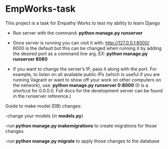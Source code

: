 # EmpWorks-task
This project is a task for Empathy Works to test my ability to learn Django

- Run server with the command: **python manage.py runserver**
- Once server is running you can visit it with: http://127.0.0.1:8000/  
    8000 is the default but this can be changed when running it by adding the desired port as a command line arg. EX: **python manage.py runserver 8080**
  
- If you want to change the server’s IP, pass it along with the port. For example, to listen on all available public IPs (which is useful if you are running Vagrant or want to show off your work on other computers on the network), use: **python manage.py runserver 0:8000** 
  (0 is a shortcut for 0.0.0.0. Full docs for the development server can be found in the runserver reference.)
  
Guide to make model (DB) changes:

-change your models (in **models.py**)

-run **python manage.py makemigrations** to create migrations for those changes

-run **python manage.py migrate** to apply those changes to the database

